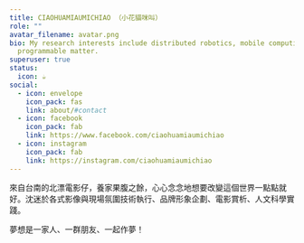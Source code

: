```yaml
---
title: CIAOHUAMIAUMICHIAO （小花貓咪叫）
role: ""
avatar_filename: avatar.png
bio: My research interests include distributed robotics, mobile computing and
  programmable matter.
superuser: true
status:
  icon: ☕️
social:
  - icon: envelope
    icon_pack: fas
    link: about/#contact
  - icon: facebook
    icon_pack: fab
    link: https://www.facebook.com/ciaohuamiaumichiao
  - icon: instagram
    icon_pack: fab
    link: https://instagram.com/ciaohuamiaumichiao
---
```

來自台南的北漂電影仔，養家果腹之餘，心心念念地想要改變這個世界一點點就好。沈迷於各式影像與現場氛圍技術執行、品牌形象企劃、電影賞析、人文科學實踐。


夢想是一家人、一群朋友、一起作夢！